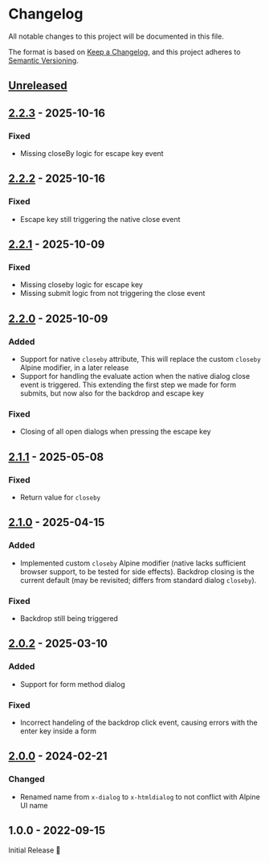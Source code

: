 # Changelog

All notable changes to this project will be documented in this file.

The format is based on [Keep a Changelog](https://keepachangelog.com/en/1.1.0/),
and this project adheres to [Semantic Versioning](https://semver.org/spec/v2.0.0.html).

## [Unreleased]
[Unreleased]: https://github.com/fylgja/alpinejs-dialog/compare/v2.2.3...HEAD

## [2.2.3] - 2025-10-16
[2.2.3]: https://github.com/fylgja/alpinejs-dialog/compare/v2.2.2...v2.2.3

### Fixed

- Missing closeBy logic for escape key event

## [2.2.2] - 2025-10-16
[2.2.2]: https://github.com/fylgja/alpinejs-dialog/compare/v2.2.1...v2.2.2

### Fixed

- Escape key still triggering the native close event

## [2.2.1] - 2025-10-09
[2.2.1]: https://github.com/fylgja/alpinejs-dialog/compare/v2.2.0...v2.2.1

### Fixed

- Missing closeby logic for escape key
- Missing submit logic from not triggering the close event

## [2.2.0] - 2025-10-09
[2.2.0]: https://github.com/fylgja/alpinejs-dialog/compare/v2.1.1...v2.2.0

### Added

- Support for native `closeby` attribute,
  This will replace the custom `closeby` Alpine modifier, in a later release
- Support for handling the evaluate action when the native dialog close event is triggered.
  This extending the first step we made for form submits, but now also for the backdrop and escape key

### Fixed

- Closing of all open dialogs when pressing the escape key

## [2.1.1] - 2025-05-08
[2.1.1]: https://github.com/fylgja/alpinejs-dialog/compare/v2.1.0...v2.1.1

### Fixed

- Return value for `closeby`

## [2.1.0] - 2025-04-15
[2.1.0]: https://github.com/fylgja/alpinejs-dialog/compare/v2.0.2...v2.1.0

### Added

- Implemented custom `closeby` Alpine modifier (native lacks sufficient browser support,
  to be tested for side effects).
  Backdrop closing is the current default (may be revisited; differs from standard dialog `closeby`).

### Fixed

- Backdrop still being triggered

## [2.0.2] - 2025-03-10
[2.0.2]: https://github.com/fylgja/alpinejs-dialog/compare/v2.0.0...v2.0.2

### Added

- Support for form method dialog

### Fixed

- Incorrect handeling of the backdrop click event, causing errors with the enter key inside a form

## [2.0.0] - 2024-02-21
[2.0.0]: https://github.com/fylgja/alpinejs-dialog/compare/v1.0.0...v2.0.0

### Changed

- Renamed name from `x-dialog` to `x-htmldialog` to not conflict with Alpine UI name

## 1.0.0 - 2022-09-15

Initial Release 🎉
